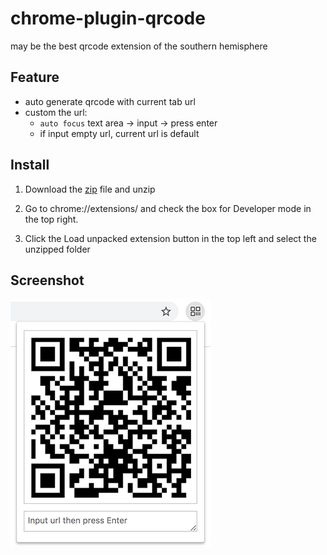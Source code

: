 # chrome-plugin-qrcode

may be the best qrcode extension of the southern hemisphere

## Feature

- auto generate qrcode with current tab url
- custom the url:
  - `auto focus` text area -> input -> press enter
  - if input empty url, current url is default

## Install

1. Download the [zip](https://github.com/seasidesun/chrome-plugin-qrcode/archive/master.zip) file and unzip

2. Go to chrome://extensions/ and check the box for Developer mode in the top right.

3. Click the Load unpacked extension button in the top left and select the unzipped folder

## Screenshot

![](./img/detail.jpg)